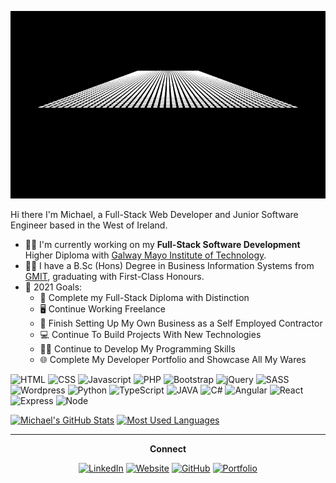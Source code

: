 <p align="center">
<img src="assets/logo2.gif" alt="Hey there! I'm Michael" height="300px" width="800px">
</p>


Hi there I'm Michael, a Full-Stack Web Developer and Junior Software Engineer based in the West of Ireland.

- :man_teacher: I'm currently working on my **Full-Stack Software Development** Higher Diploma with [Galway Mayo Institute of Technology](https://gmit.ie/ "GMIT Homepage").
- :man_student: I have a B.Sc (Hons) Degree in Business Information Systems from [GMIT](https://gmit.ie/ "GMIT Homepage"), graduating with First-Class Honours. 
- :goal_net: 2021 Goals:
    - :scroll: Complete my Full-Stack Diploma with Distinction
    - :desktop_computer: Continue Working Freelance
    - :briefcase: Finish Setting Up My Own Business as a Self Employed Contractor	
    - :computer: Continue To Build Projects With New Technologies	
    - :man_technologist: Continue to Develop My Programming Skills
    - :globe_with_meridians: Complete My Developer Portfolio and Showcase All My Wares


![HTML](https://img.shields.io/static/v1?label=HTML&labelColor=6F7071&message=5&style=for-the-badge&color=E34F26&logo=html5)
![CSS](https://img.shields.io/static/v1?label=CSS&labelColor=6F7071&message=3&style=for-the-badge&color=1572B6&logo=css3&logoColor=1572B6)
![Javascript](https://img.shields.io/static/v1?label=Javascript&labelColor=6F7071&message=%20&style=for-the-badge&color=6F7071&logo=javascript)
![PHP](https://img.shields.io/static/v1?label=PHP&labelColor=6F7071&message=%20&style=for-the-badge&color=6F7071&logo=php)
![Bootstrap](https://img.shields.io/static/v1?label=Bootstrap&labelColor=5B4282&message=5&style=for-the-badge&color=5B4282&logo=bootstrap&logoColor=ffffff)
![jQuery](https://img.shields.io/static/v1?label=jQuery&labelColor=6F7071&message=%20&style=for-the-badge&color=6F7071&logo=jquery&logoColor=0868AC)
![SASS](https://img.shields.io/static/v1?label=SASS&labelColor=6F7071&message=%20&style=for-the-badge&color=6F7071&logo=sass)
![Wordpress](https://img.shields.io/static/v1?label=Wordpress&labelColor=6F7071&message=%20&style=for-the-badge&color=6F7071&logo=wordpress&logoColor=0868AC)
![Python](https://img.shields.io/static/v1?label=Python&labelColor=6F7071&message=%20&style=for-the-badge&color=6F7071&logo=python&logoColor=FFD845)
![TypeScript](https://img.shields.io/static/v1?label=TypeScript&labelColor=6F7071&message=%20&style=for-the-badge&color=6F7071&logo=TYPESCRIPT)
![JAVA](https://img.shields.io/static/v1?label=JAVA&labelColor=6F7071&message=%20&style=for-the-badge&color=6F7071&logo=java&logoColor=EA2D2E)
![C#](https://img.shields.io/static/v1?label=C%20Sharp&labelColor=6F7071&message=%20&style=for-the-badge&color=6F7071&logo=c-sharp&logoColor=9B4F96)
![Angular](https://img.shields.io/static/v1?label=Angular&labelColor=6F7071&message=%20&style=for-the-badge&color=6F7071&logo=angular&logoColor=C4473A)
![React](https://img.shields.io/static/v1?label=React&labelColor=6F7071&message=%20&style=for-the-badge&color=6F7071&logo=react&logoColor=61DAFB)
![Express](https://img.shields.io/static/v1?label=Express&labelColor=6F7071&message=%20&style=for-the-badge&color=6F7071&logo=express&logoColor=00000)
![Node](https://img.shields.io/static/v1?label=Node&labelColor=6F7071&message=%20&style=for-the-badge&color=6F7071&logo=node.js&logoColor=83CD29)

[![Michael's GitHub Stats](https://github-readme-stats.vercel.app/api?username=mogrady-git&show_icons=true&theme=dark)](https://github.com/mogrady-git/github-readme-stats)
[![Most Used Languages](https://github-readme-stats.vercel.app/api/top-langs/?username=mogrady-git&show_icons=true&theme=dark&layout=compact&langs_count=10)](https://github.com/mogrady-git/github-readme-stats)

<hr>
<p align="center">
    <strong>Connect</strong>
    <p align="center">
	    <a href="https://www.linkedin.com/in/mog-linked-in/"><img alt="LinkedIn" src="https://img.shields.io/static/v1?label=LinkedIn&labelColor=6F7071&message=%20&style=social&logo=linkedin"/></a>
	    <a href="https://codepen.io/mog-dev"><img alt="Website" src="https://img.shields.io/static/v1?label=CodePen&labelColor=6F7071&message=%20&style=social&logo=codepen"/></a>
	    <a href="https://github.com/mogrady-git/"><img alt="GitHub" src="https://img.shields.io/static/v1?label=GitHub&labelColor=6F7071&message=%20&style=social&logo=github"/></a>
	    <a href="http://www.michaelogrady.net/"><img alt="Portfolio" src="https://img.shields.io/static/v1?label=Portfolio&labelColor=6F7071&message=%20&style=social&logo=appveyor&logoColor=18d26e"/></a>
    </p>
</p>

<!-- 

### Web Development:
![HTML](https://img.shields.io/static/v1?label=HTML&labelColor=6F7071&message=5&style=for-the-badge&color=E34F26&logo=html5)
![CSS](https://img.shields.io/static/v1?label=CSS&labelColor=6F7071&message=3&style=for-the-badge&color=1572B6&logo=css3)
![Bootstrap](https://img.shields.io/static/v1?label=Bootstrap&labelColor=6F7071&message=5&style=for-the-badge&color=5B4282&logo=bootstrap)
![SASS](https://img.shields.io/static/v1?label=SASS&labelColor=6F7071&message=%20&style=for-the-badge&color=6F7071&logo=sass)
![Wordpress](https://img.shields.io/static/v1?label=Wordpress&labelColor=6F7071&message=%20&style=for-the-badge&color=6F7071&logo=WORDPRESS)

![jQuery](https://img.shields.io/static/v1?label=jQuery&labelColor=6F7071&message=%20&style=for-the-badge&color=6F7071&logo=jquery&logoColor=0868AC)
![Javascript](https://img.shields.io/static/v1?label=Javascript&labelColor=6F7071&message=%20&style=for-the-badge&color=6F7071&logo=javascript)
![Javascript](https://img.shields.io/static/v1?label=Javascript&labelColor=6F7071&message=%20&style=for-the-badge&color=6F7071&logo=javascript)
![Javascript](https://img.shields.io/static/v1?label=Javascript&labelColor=6F7071&message=%20&style=for-the-badge&color=6F7071&logo=javascript)

### Programming Languages I know:
![Javascript](https://img.shields.io/static/v1?label=Javascript&labelColor=6F7071&message=%20&style=for-the-badge&color=6F7071&logo=javascript)
![JAVA](https://img.shields.io/static/v1?label=JAVA&labelColor=6F7071&message=%20&style=for-the-badge&color=6F7071&logo=java&logoColor=EA2D2E)
![PHP](https://img.shields.io/static/v1?label=PHP&labelColor=6F7071&message=%20&style=for-the-badge&color=6F7071&logo=php)
![Javascript](https://img.shields.io/static/v1?label=Javascript&labelColor=6F7071&message=%20&style=for-the-badge&color=6F7071&logo=javascript)

### Skills:
![JSON](https://img.shields.io/static/v1?label=JSON&labelColor=6F7071&message=%20&style=for-the-badge&color=6F7071&logo=json)


### Programming Languages I am Learning:
![TypeScript](https://img.shields.io/static/v1?label=TypeScript&labelColor=6F7071&message=%20&style=for-the-badge&color=6F7071&logo=TYPESCRIPT)

### Tech I use: 
![VSCode](https://img.shields.io/static/v1?label=VSCode&labelColor=6F7071&message=1.53-insider&style=for-the-badge&color=24bfa5&logo=visual-studio)
![Github](https://img.shields.io/static/v1?label=GitHub&labelColor=6F7071&message=rebeccatraceyt&style=for-the-badge&color=73427A&logo=github)



-->


